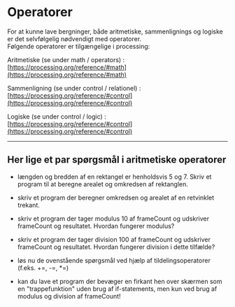 # Operatorer 

For at kunne lave bergninger, både aritmetiske, sammenlignings og logiske er det selvfølgelig nødvendigt med operatorer.   
Følgende operatorer er tilgængelige i processing:

Aritmetiske (se under math / operators) :         
[https://processing.org/reference/#math](https://processing.org/reference/#math)    


Sammenligning (se under control / relationel) :    
[https://processing.org/reference/#control](https://processing.org/reference/#control)    


Logiske (se under control / logic) :    
[https://processing.org/reference/#control](https://processing.org/reference/#control)       


---------

## Her lige et par spørgsmål i aritmetiske operatorer

- længden og bredden af en rektangel er henholdsvis 5 og 7. Skriv et program til at beregne arealet og omkredsen af ​​rektanglen.

- skriv et program der beregner omkredsen og arealet af en retvinklet trekant.

- skriv et program der tager modulus 10 af frameCount og udskriver frameCount og resultatet. Hvordan fungerer modulus?

- skriv et program der tager division 100 af frameCount og udskriver frameCount og resultatet. Hvordan fungerer division i dette tilfælde?

- løs nu de ovenstående spørgsmål ved hjælp af tildelingsoperatorer (f.eks. +=, -=, *=)

- kan du lave et program der bevæger en firkant hen over skærmen som en "trappefunktion" uden brug af if-statements, men kun ved brug af modulus og division af frameCount!